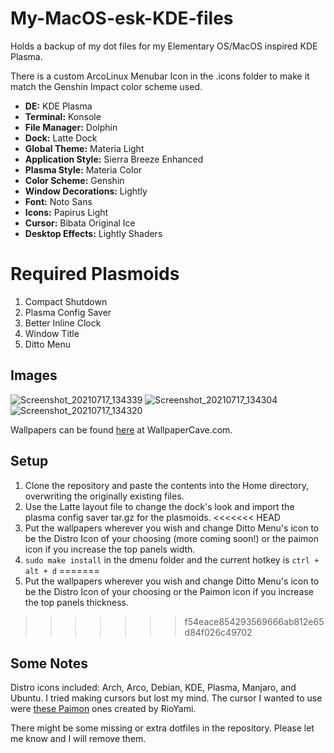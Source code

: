 # My-MacOS-esk-KDE-files
Holds a backup of my dot files for my Elementary OS/MacOS inspired KDE Plasma.

There is a custom ArcoLinux Menubar Icon in the .icons folder to make it match the Genshin Impact color scheme used.

+ **DE:** KDE Plasma
+ **Terminal:** Konsole
+ **File Manager:** Dolphin
+ **Dock:** Latte Dock
+ **Global Theme:** Materia Light
+ **Application Style:** Sierra Breeze Enhanced
+ **Plasma Style:** Materia Color
+ **Color Scheme:** Genshin
+ **Window Decorations:** Lightly
+ **Font:** Noto Sans
+ **Icons:** Papirus Light
+ **Cursor:** Bibata Original Ice
+ **Desktop Effects:** Lightly Shaders

# Required Plasmoids

1. Compact Shutdown
2. Plasma Config Saver
3. Better Inline Clock
4. Window Title
5. Ditto Menu

## Images

![Screenshot_20210717_134339](https://user-images.githubusercontent.com/20647749/126049045-9f1b4862-c265-4533-b8f8-b5cedc4fdc6f.png)
![Screenshot_20210717_134304](https://user-images.githubusercontent.com/20647749/126049041-73f263a0-b129-4faa-aada-acf8246416cd.png)
![Screenshot_20210717_134320](https://user-images.githubusercontent.com/20647749/126049043-38df59d2-fd13-4f04-8ed7-e7822081b1ab.png)

Wallpapers can be found [here](https://wallpapercave.com/genshin-impact-wallpapers) at WallpaperCave.com.

## Setup

1. Clone the repository and paste the contents into the Home directory, overwriting the originally existing files.
2. Use the Latte layout file to change the dock's look and import the plasma config saver tar.gz for the plasmoids.
<<<<<<< HEAD
3. Put the wallpapers wherever you wish and change Ditto Menu's icon to be the Distro Icon of your choosing (more coming soon!) or the paimon icon if you increase the top panels width.
4. `sudo make install` in the dmenu folder and the current hotkey is `ctrl + alt + d`
=======
3. Put the wallpapers wherever you wish and change Ditto Menu's icon to be the Distro Icon of your choosing or the Paimon icon if you increase the top panels thickness.
>>>>>>> f54eace854293569666ab812e65d84f026c49702

## Some Notes

Distro icons included: Arch, Arco, Debian, KDE, Plasma, Manjaro, and Ubuntu.
I tried making cursors but lost my mind. The cursor I wanted to use were [these Paimon](https://www.deviantart.com/rioyami/art/Paimon-cursors-Genshin-Impact-840207973) ones created by RioYami.

There might be some missing or extra dotfiles in the repository. Please let me know and I will remove them.
